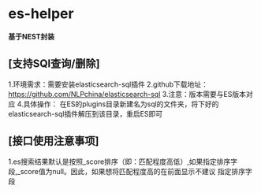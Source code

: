 # es-helper
**基于NEST封装**
## [支持SQl查询/删除]
1.环境需求：需要安装elasticsearch-sql插件
2.github下载地址：https://github.com/NLPchina/elasticsearch-sql
3.注意：版本需要与ES版本对应
4.具体操作：
  在ES的plugins目录新建名为sql的文件夹，将下好的elasticsearch-sql插件解压到该目录，重启ES即可
## [接口使用注意事项]
1.es搜索结果默认是按照_score排序（即：匹配程度高低）,如果指定排序字段,_score值为null。因此，如果想将匹配程度高的在前面显示不建议
指定排序字段



